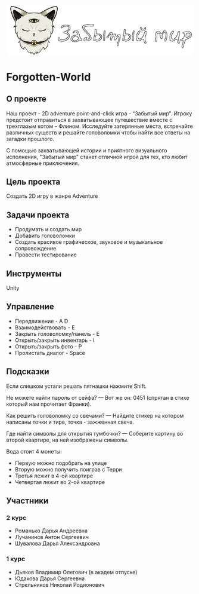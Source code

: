 <img width="679" alt="image" src="https://github.com/Daria-Romanko/Forgotten-World/blob/main/Assets/Textures/UI/game_icon2.png">

# Forgotten-World

## О проекте
Наш проект - 2D adventure point-and-click игра - “Забытый мир”.
Игроку предстоит отправиться в захватывающее путешествие вместе с трехглазым котом – Флином. Исследуйте затерянные места, встречайте различных существ и решайте головоломки чтобы найти все ответы на загадки прошлого. 

С помощью захватывающей истории и приятного визуального исполнения, "Забытый мир" станет отличной игрой для тех, кто любит атмосферные приключения.

## Цель проекта
Создать 2D игру в жанре Adventure

## Задачи проекта
* Продумать и создать мир
* Добавить головоломки
* Создать красивое графическое, звуковое и 
музыкальное сопровождение
* Провести тестирование

## Инструменты
Unity

## Управление
* Передвижение - A D
* Взаимодействовать - E
* Закрыть головоломку/панель - E
* Открыть/закрыть инвентарь - I
* Открыть/закрыть фото - P
* Пролистать диалог - Space

## Подсказки
Если слишком устали решать пятнашки нажмите Shift.

Не можете найти пароль от сейфа? — Вот же он: 0451 (спрятан в стихе который нам прочитает Франки).

Как решить головоломку со свечами? — Найдите стикер на котором написаны точки и тире, точка - зажженная свеча.

Где найти символы для открытия тумбочки? — Соберите картину во второй квартире, на ней изображены символы.

Вода стоит 4 монеты:
* Первую можно подобрать на улице
* Вторую можно получить поиграв с Терри
* Третья лежит в 4-ой квартире
* Четвертая лежит во 2-ой квартире

## Участники
### 2 курс
* Романько Дарья Андреевна 
* Лучанинов Антон Сергеевич
* Шувалова Дарья Александровна
### 1 курс
* Дьяков Владимир Олегович (в академ отпуске)
* Юдакова Дарья Сергеевна
* Стрельников Николай Родионович
